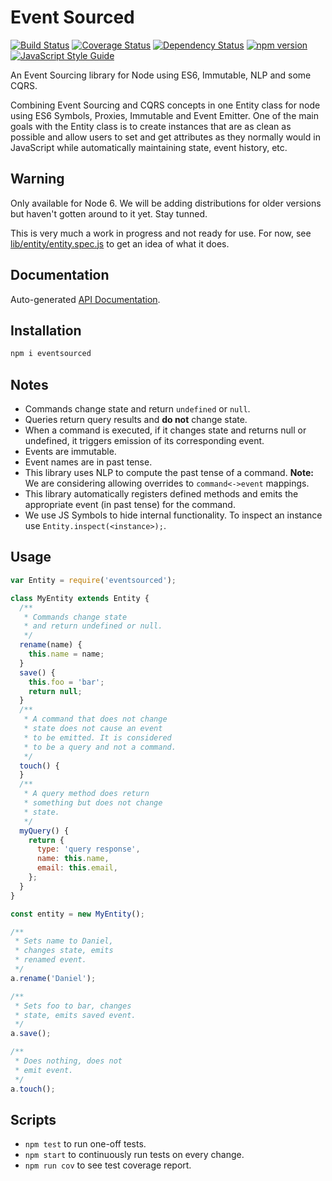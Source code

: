 # Event Sourced

[![Build Status](https://travis-ci.org/lgomez/eventsourced.svg?branch=master)](https://travis-ci.org/lgomez/eventsourced)
[![Coverage Status](https://coveralls.io/repos/github/lgomez/eventsourced/badge.svg?branch=master)](https://coveralls.io/github/lgomez/eventsourced?branch=master)
[![Dependency Status](https://david-dm.org/lgomez/eventsourced.svg)](https://david-dm.org/lgomez/eventsourced)
[![npm version](https://badge.fury.io/js/eventsourced.svg)](https://badge.fury.io/js/eventsourced)
[![JavaScript Style Guide](https://img.shields.io/badge/code%20style-standard-brightgreen.svg)](http://standardjs.com/)

An Event Sourcing library for Node using ES6, Immutable, NLP and some CQRS.

Combining Event Sourcing and CQRS concepts in one Entity class for node using ES6 Symbols, Proxies, Immutable and Event Emitter. One of the main goals with the Entity class is to create instances that are as clean as possible and allow users to set and get attributes as they normally would in JavaScript while automatically maintaining state, event history, etc.

## Warning

Only available for Node 6. We will be adding distributions for older versions but haven't gotten around to it yet. Stay tunned.

This is very much a work in progress and not ready for use. For now, see [lib/entity/entity.spec.js](lib/entity/entity.spec.js) to get an idea of what it does.

## Documentation

Auto-generated [API Documentation](API.md).

## Installation

```bash
npm i eventsourced
```
## Notes

* Commands change state and return `undefined` or `null`.
* Queries return query results and **do not** change state.
* When a command is executed, if it changes state and returns null or undefined, it triggers emission of its corresponding event.
* Events are immutable.
* Event names are in past tense.
* This library uses NLP to compute the past tense of a command. **Note:** We are considering allowing overrides to `command<->event` mappings.
* This library automatically registers defined methods and emits the appropriate event (in past tense) for the command.
* We use JS Symbols to hide internal functionality. To inspect an instance use `Entity.inspect(<instance>);`.

## Usage

```javascript
var Entity = require('eventsourced');

class MyEntity extends Entity {
  /**
   * Commands change state
   * and return undefined or null.
   */
  rename(name) {
    this.name = name;
  }
  save() {
    this.foo = 'bar';
    return null;
  }
  /**
   * A command that does not change
   * state does not cause an event
   * to be emitted. It is considered
   * to be a query and not a command.
   */
  touch() {
  }
  /**
   * A query method does return
   * something but does not change
   * state.
   */
  myQuery() {
    return {
      type: 'query response',
      name: this.name,
      email: this.email,
    };
  }
}

const entity = new MyEntity();

/**
 * Sets name to Daniel,
 * changes state, emits
 * renamed event.
 */
a.rename('Daniel');

/**
 * Sets foo to bar, changes
 * state, emits saved event.
 */
a.save();

/**
 * Does nothing, does not
 * emit event.
 */
a.touch();
```

## Scripts

* `npm test` to run one-off tests.
* `npm start` to continuously run tests on every change.
* `npm run cov` to see test coverage report.

